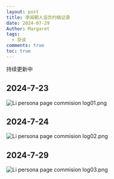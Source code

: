 ```yaml
---
layout: post
title: 李闻朝人设页约稿记录
date: 2024-07-29
Author: Margaret
tags:
  - 杂谈
comments: true
toc: true
---
```

持续更新中
## 2024-7-23
![Li persona page commision log01.png](https://s2.loli.net/2024/07/24/fyjvnxBomSiR73l.png)

## 2024-7-24
![Li persona page commision log02.png](https://s2.loli.net/2024/07/24/NoU68OjE7icx3IV.png)

## 2024-7-29
![Li persona page commision log03.png](https://s2.loli.net/2024/07/30/U3l2CFbrIDyejTH.png)
